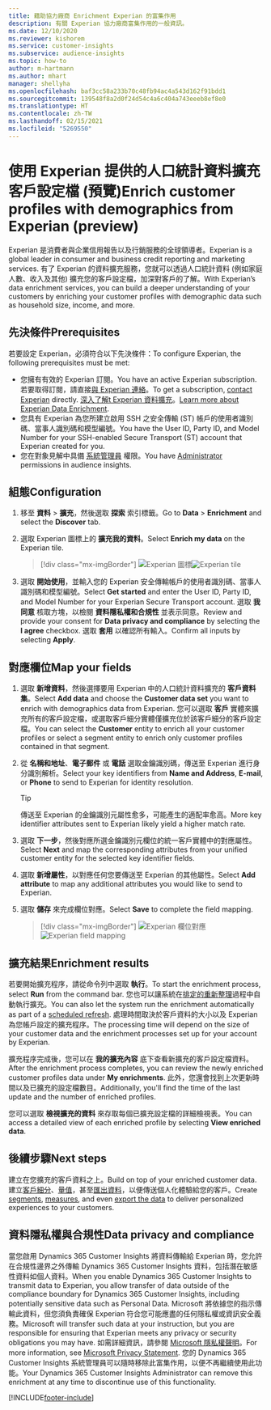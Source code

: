 ```yaml
---
title: 藉助協力廠商 Enrichment Experian 的富集作用
description: 有關 Experian 協力廠商富集作用的一般資訊。
ms.date: 12/10/2020
ms.reviewer: kishorem
ms.service: customer-insights
ms.subservice: audience-insights
ms.topic: how-to
author: m-hartmann
ms.author: mhart
manager: shellyha
ms.openlocfilehash: baf3cc58a233b70c48fb94ac4a543d162f91bdd1
ms.sourcegitcommit: 139548f8a2d0f24d54c4a6c404a743eeeb8ef8e0
ms.translationtype: HT
ms.contentlocale: zh-TW
ms.lasthandoff: 02/15/2021
ms.locfileid: "5269550"
---
```

# <a name="enrich-customer-profiles-with-demographics-from-experian-preview"></a><span data-ttu-id="f0334-103">使用 Experian 提供的人口統計資料擴充客戶設定檔 (預覽)</span><span class="sxs-lookup"><span data-stu-id="f0334-103">Enrich customer profiles with demographics from Experian (preview)</span></span>

<span data-ttu-id="f0334-104">Experian 是消費者與企業信用報告以及行銷服務的全球領導者。</span><span class="sxs-lookup"><span data-stu-id="f0334-104">Experian is a global leader in consumer and business credit reporting and marketing services.</span></span> <span data-ttu-id="f0334-105">有了 Experian 的資料擴充服務，您就可以透過人口統計資料 (例如家庭人數、收入及其他) 擴充您的客戶設定檔，加深對客戶的了解。</span><span class="sxs-lookup"><span data-stu-id="f0334-105">With Experian’s data enrichment services, you can build a deeper understanding of your customers by enriching your customer profiles with demographic data such as household size, income, and more.</span></span>

## <a name="prerequisites"></a><span data-ttu-id="f0334-106">先決條件</span><span class="sxs-lookup"><span data-stu-id="f0334-106">Prerequisites</span></span>

<span data-ttu-id="f0334-107">若要設定 Experian，必須符合以下先決條件：</span><span class="sxs-lookup"><span data-stu-id="f0334-107">To configure Experian, the following prerequisites must be met:</span></span>

- <span data-ttu-id="f0334-108">您擁有有效的 Experian 訂閱。</span><span class="sxs-lookup"><span data-stu-id="f0334-108">You have an active Experian subscription.</span></span> <span data-ttu-id="f0334-109">若要取得訂閱，請直接[與 Experian 連絡](https://www.experian.com/marketing-services/contact)。</span><span class="sxs-lookup"><span data-stu-id="f0334-109">To get a subscription, [contact Experian](https://www.experian.com/marketing-services/contact) directly.</span></span> <span data-ttu-id="f0334-110">[深入了解t Experian 資料擴充](https://www.experian.com/marketing-services/microsoft?cmpid=ems_web_mci_cdppage)。</span><span class="sxs-lookup"><span data-stu-id="f0334-110">[Learn more about Experian Data Enrichment](https://www.experian.com/marketing-services/microsoft?cmpid=ems_web_mci_cdppage).</span></span>
- <span data-ttu-id="f0334-111">您具有 Experian 為您所建立啟用 SSH 之安全傳輸 (ST) 帳戶的使用者識別碼、當事人識別碼和模型編號。</span><span class="sxs-lookup"><span data-stu-id="f0334-111">You have the User ID, Party ID, and Model Number for your SSH-enabled Secure Transport (ST) account that Experian created for you.</span></span>
- <span data-ttu-id="f0334-112">您在對象見解中具備 [系統管理員](permissions.md#administrator) 權限。</span><span class="sxs-lookup"><span data-stu-id="f0334-112">You have [Administrator](permissions.md#administrator) permissions in audience insights.</span></span>

## <a name="configuration"></a><span data-ttu-id="f0334-113">組態</span><span class="sxs-lookup"><span data-stu-id="f0334-113">Configuration</span></span>

1. <span data-ttu-id="f0334-114">移至 **資料** > **擴充**，然後選取 **探索** 索引標籤。</span><span class="sxs-lookup"><span data-stu-id="f0334-114">Go to **Data** > **Enrichment** and select the **Discover** tab.</span></span>

1. <span data-ttu-id="f0334-115">選取 Experian 圖標上的 **擴充我的資料**。</span><span class="sxs-lookup"><span data-stu-id="f0334-115">Select **Enrich my data** on the Experian tile.</span></span>

   > [!div class="mx-imgBorder"]
   > <span data-ttu-id="f0334-116">![Experian 圖標](media/experian-tile.png "Experian 圖標")</span><span class="sxs-lookup"><span data-stu-id="f0334-116">![Experian tile](media/experian-tile.png "Experian tile")</span></span>

1. <span data-ttu-id="f0334-117">選取 **開始使用**，並輸入您的 Experian 安全傳輸帳戶的使用者識別碼、當事人識別碼和模型編號。</span><span class="sxs-lookup"><span data-stu-id="f0334-117">Select **Get started** and enter the User ID, Party ID, and Model Number for your Experian Secure Transport account.</span></span> <span data-ttu-id="f0334-118">選取 **我同意** 核取方塊，以檢閱 **資料隱私權和合規性** 並表示同意。</span><span class="sxs-lookup"><span data-stu-id="f0334-118">Review and provide your consent for **Data privacy and compliance** by selecting the **I agree** checkbox.</span></span> <span data-ttu-id="f0334-119">選取 **套用** 以確認所有輸入。</span><span class="sxs-lookup"><span data-stu-id="f0334-119">Confirm all inputs by selecting **Apply**.</span></span>

## <a name="map-your-fields"></a><span data-ttu-id="f0334-120">對應欄位</span><span class="sxs-lookup"><span data-stu-id="f0334-120">Map your fields</span></span>

1.  <span data-ttu-id="f0334-121">選取 **新增資料**，然後選擇要用 Experian 中的人口統計資料擴充的 **客戶資料集**。</span><span class="sxs-lookup"><span data-stu-id="f0334-121">Select **Add data** and choose the **Customer data set** you want to enrich with demographics data from Experian.</span></span> <span data-ttu-id="f0334-122">您可以選取 **客戶** 實體來擴充所有的客戶設定檔，或選取客戶細分實體僅擴充位於該客戶細分的客戶設定檔。</span><span class="sxs-lookup"><span data-stu-id="f0334-122">You can select the **Customer** entity to enrich all your customer profiles or select a segment entity to enrich only customer profiles contained in that segment.</span></span>

1. <span data-ttu-id="f0334-123">從 **名稱和地址**、**電子郵件** 或 **電話** 選取金鑰識別碼，傳送至 Experian 進行身分識別解析。</span><span class="sxs-lookup"><span data-stu-id="f0334-123">Select your key identifiers from **Name and Address**, **E-mail**, or **Phone** to send to Experian for identity resolution.</span></span>

   > [!TIP]
   > <span data-ttu-id="f0334-124">傳送至 Experian 的金鑰識別元屬性愈多，可能產生的適配率愈高。</span><span class="sxs-lookup"><span data-stu-id="f0334-124">More key identifier attributes sent to Experian likely yield a higher match rate.</span></span>

1. <span data-ttu-id="f0334-125">選取 **下一步**，然後對應所選金鑰識別元欄位的統一客戶實體中的對應屬性。</span><span class="sxs-lookup"><span data-stu-id="f0334-125">Select **Next** and map the corresponding attributes from your unified customer entity for the selected key identifier fields.</span></span>

1. <span data-ttu-id="f0334-126">選取 **新增屬性**，以對應任何您要傳送至 Experian 的其他屬性。</span><span class="sxs-lookup"><span data-stu-id="f0334-126">Select **Add attribute** to map any additional attributes you would like to send to Experian.</span></span>

1.  <span data-ttu-id="f0334-127">選取 **儲存** 來完成欄位對應。</span><span class="sxs-lookup"><span data-stu-id="f0334-127">Select **Save** to complete the field mapping.</span></span>

    > [!div class="mx-imgBorder"]
    > <span data-ttu-id="f0334-128">![Experian 欄位對應](media/experian-field-mapping.png "Experian 欄位對應")</span><span class="sxs-lookup"><span data-stu-id="f0334-128">![Experian field mapping](media/experian-field-mapping.png "Experian field mapping")</span></span>

## <a name="enrichment-results"></a><span data-ttu-id="f0334-129">擴充結果</span><span class="sxs-lookup"><span data-stu-id="f0334-129">Enrichment results</span></span>

<span data-ttu-id="f0334-130">若要開始擴充程序，請從命令列中選取 **執行**。</span><span class="sxs-lookup"><span data-stu-id="f0334-130">To start the enrichment process, select **Run** from the command bar.</span></span> <span data-ttu-id="f0334-131">您也可以讓系統在[排定的重新整理](system.md#schedule-tab)過程中自動執行擴充。</span><span class="sxs-lookup"><span data-stu-id="f0334-131">You can also let the system run the enrichment automatically as part of a [scheduled refresh](system.md#schedule-tab).</span></span> <span data-ttu-id="f0334-132">處理時間取決於客戶資料的大小以及 Experian 為您帳戶設定的擴充程序。</span><span class="sxs-lookup"><span data-stu-id="f0334-132">The processing time will depend on the size of your customer data and the enrichment processes set up for your account by Experian.</span></span>

<span data-ttu-id="f0334-133">擴充程序完成後，您可以在 **我的擴充內容** 底下查看新擴充的客戶設定檔資料。</span><span class="sxs-lookup"><span data-stu-id="f0334-133">After the enrichment process completes, you can review the newly enriched customer profiles data under **My enrichments**.</span></span> <span data-ttu-id="f0334-134">此外，您還會找到上次更新時間以及已擴充的設定檔數目。</span><span class="sxs-lookup"><span data-stu-id="f0334-134">Additionally, you'll find the time of the last update and the number of enriched profiles.</span></span>

<span data-ttu-id="f0334-135">您可以選取 **檢視擴充的資料** 來存取每個已擴充設定檔的詳細檢視表。</span><span class="sxs-lookup"><span data-stu-id="f0334-135">You can access a detailed view of each enriched profile by selecting **View enriched data**.</span></span>

## <a name="next-steps"></a><span data-ttu-id="f0334-136">後續步驟</span><span class="sxs-lookup"><span data-stu-id="f0334-136">Next steps</span></span>

<span data-ttu-id="f0334-137">建立在您擴充的客戶資料之上。</span><span class="sxs-lookup"><span data-stu-id="f0334-137">Build on top of your enriched customer data.</span></span> <span data-ttu-id="f0334-138">建立[客戶細分](segments.md)、[量值](measures.md)，甚至[匯出資料](export-destinations.md)，以便傳送個人化體驗給您的客戶。</span><span class="sxs-lookup"><span data-stu-id="f0334-138">Create [segments](segments.md), [measures](measures.md), and even [export the data](export-destinations.md) to deliver personalized experiences to your customers.</span></span>

## <a name="data-privacy-and-compliance"></a><span data-ttu-id="f0334-139">資料隱私權與合規性</span><span class="sxs-lookup"><span data-stu-id="f0334-139">Data privacy and compliance</span></span>

<span data-ttu-id="f0334-140">當您啟用 Dynamics 365 Customer Insights 將資料傳輸給 Experian 時，您允許在合規性邊界之外傳輸 Dynamics 365 Customer Insights 資料，包括潛在敏感性資料如個人資料。</span><span class="sxs-lookup"><span data-stu-id="f0334-140">When you enable Dynamics 365 Customer Insights to transmit data to Experian, you allow transfer of data outside of the compliance boundary for Dynamics 365 Customer Insights, including potentially sensitive data such as Personal Data.</span></span> <span data-ttu-id="f0334-141">Microsoft 將依據您的指示傳輸此資料，但您須負責確保 Experian 符合您可能應盡的任何隱私權或資訊安全義務。</span><span class="sxs-lookup"><span data-stu-id="f0334-141">Microsoft will transfer such data at your instruction, but you are responsible for ensuring that Experian meets any privacy or security obligations you may have.</span></span> <span data-ttu-id="f0334-142">如需詳細資訊，請參閱 [Microsoft 隱私權聲明](https://go.microsoft.com/fwlink/?linkid=396732)。</span><span class="sxs-lookup"><span data-stu-id="f0334-142">For more information, see [Microsoft Privacy Statement](https://go.microsoft.com/fwlink/?linkid=396732).</span></span>
<span data-ttu-id="f0334-143">您的 Dynamics 365 Customer Insights 系統管理員可以隨時移除此富集作用，以便不再繼續使用此功能。</span><span class="sxs-lookup"><span data-stu-id="f0334-143">Your Dynamics 365 Customer Insights Administrator can remove this enrichment at any time to discontinue use of this functionality.</span></span>


[!INCLUDE[footer-include](../includes/footer-banner.md)]
